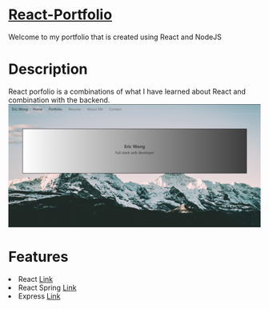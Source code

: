 # <a href="https://ericcwong-react-portfolio.herokuapp.com/">React-Portfolio</a>
 Welcome to my portfolio that is created using React and NodeJS

 # Description
 React porfolio is a combinations of what I have learned about React and combination with the backend. 
 <img src="client/public/images/project/ReactPortfolio.PNG">
 
 # Features
 <li> React <a href="https://reactjs.org/"> Link </a>
 <li> React Spring <a href="https://www.react-spring.io/"> Link </a>
 <li> Express <a href="https://expressjs.com/"> Link </a>
